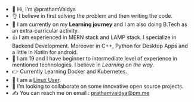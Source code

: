 - :wave: Hi, I’m @prathamVaidya
- :ok_hand: I believe in first solving the problem and then writing the code.
- :love_you_gesture: I am currently on my **Learning journey** and I am also doing B.Tech as an extra-curricular activity.
- :+1: I am experienced in MERN stack and LAMP stack. I specialize in Backend Development. Moreover in C++, Python for Desktop Apps and a little in Kotlin for android. 
- :pinching_hand: I am 19 and I have beginner to intermediate level of experience in mentioned technologies. I believe in *Learning on the way*.
- :point_right: Currently Learning Docker and Kubernetes.
- :muscle: I am a [Linux User](https://memegenerator.net/img/instances/80676461/i-use-linux.jpg).
- :handshake: I’m looking to collaborate on some innovative open source projects.
- :writing_hand: You can reach me on email : prathamvaidya@pm.me


